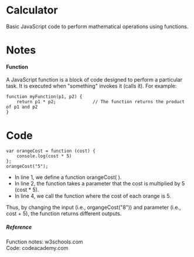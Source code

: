# Calculator
Basic JavaScript code to perform mathematical operations using functions. 

# Notes
#### Function
A JavaScript function is a block of code designed to perform a particular task. It is executed when "something" invokes it (calls it).
For example:
```
function myFunction(p1, p2) {
    return p1 * p2;              // The function returns the product of p1 and p2
}
```
# Code
```
var orangeCost = function (cost) {
    console.log(cost * 5)
};
orangeCost("5");
```
* In line 1, we define a function orangeCost( ).
* In line 2, the function takes a parameter that the cost is multiplied by 5 (cost * 5).
* In line 4, we call the function where the cost of each orange is 5. 

Thus, by changing the input (i.e., organgeCost("8")) and parameter (i.e., cost + 5), the function returns different outputs.  

##### Reference
Function notes: w3schools.com <br>
Code: codeacademy.com <br>
